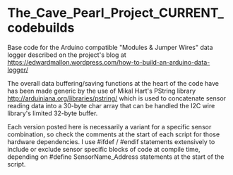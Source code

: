 # The_Cave_Pearl_Project_CURRENT_codebuilds
Base code for the Arduino compatible "Modules &amp; Jumper Wires" data logger described on the project's blog
at  https://edwardmallon.wordpress.com/how-to-build-an-arduino-data-logger/ 

The overall data buffering/saving functions at the heart of the code have has been made generic by the use of
Mikal Hart's PString library  http://arduiniana.org/libraries/pstring/  which is used to concatenate sensor 
reading data into a 30-byte char array that can be handled the I2C wire library's limited 32-byte buffer.

Each version posted here is necessarily a variant for a specific sensor combination, so check the comments at the start 
of each script for those hardware dependencies. I use #ifdef / #endif statements extensively to include or exclude 
sensor specific blocks of code at compile time, depending on #define SensorName_Address statements at the start of the script.
